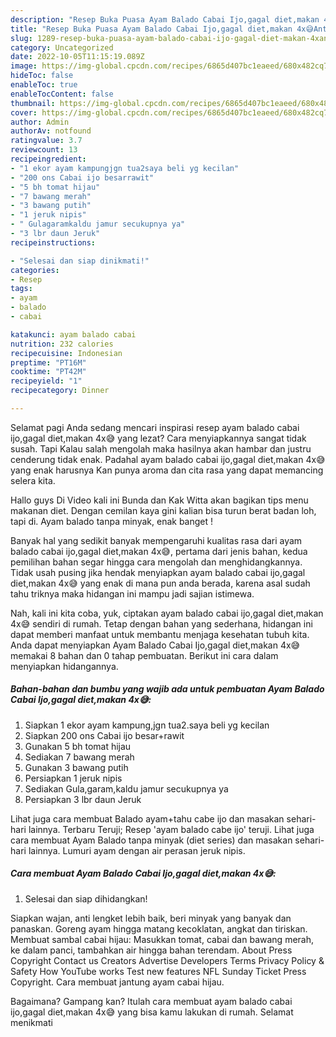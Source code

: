 ```yaml
---
description: "Resep Buka Puasa Ayam Balado Cabai Ijo,gagal diet,makan 4x😅Anti Ribet"
title: "Resep Buka Puasa Ayam Balado Cabai Ijo,gagal diet,makan 4x😅Anti Ribet"
slug: 1289-resep-buka-puasa-ayam-balado-cabai-ijo-gagal-diet-makan-4xanti-ribet
category: Uncategorized
date: 2022-10-05T11:15:19.089Z
image: https://img-global.cpcdn.com/recipes/6865d407bc1eaeed/680x482cq70/ayam-balado-cabai-ijogagal-dietmakan-4x-foto-resep-utama.jpg
hideToc: false
enableToc: true
enableTocContent: false
thumbnail: https://img-global.cpcdn.com/recipes/6865d407bc1eaeed/680x482cq70/ayam-balado-cabai-ijogagal-dietmakan-4x-foto-resep-utama.jpg
cover: https://img-global.cpcdn.com/recipes/6865d407bc1eaeed/680x482cq70/ayam-balado-cabai-ijogagal-dietmakan-4x-foto-resep-utama.jpg
author: Admin
authorAv: notfound
ratingvalue: 3.7
reviewcount: 13
recipeingredient:
- "1 ekor ayam kampungjgn tua2saya beli yg kecilan"
- "200 ons Cabai ijo besarrawit"
- "5 bh tomat hijau"
- "7 bawang merah"
- "3 bawang putih"
- "1 jeruk nipis"
- " Gulagaramkaldu jamur secukupnya ya"
- "3 lbr daun Jeruk"
recipeinstructions:

- "Selesai dan siap dinikmati!"
categories:
- Resep
tags:
- ayam
- balado
- cabai

katakunci: ayam balado cabai 
nutrition: 232 calories
recipecuisine: Indonesian
preptime: "PT16M"
cooktime: "PT42M"
recipeyield: "1"
recipecategory: Dinner

---
```



Selamat pagi Anda sedang mencari inspirasi resep ayam balado cabai ijo,gagal diet,makan 4x😅 yang lezat? Cara menyiapkannya sangat tidak susah. Tapi Kalau salah mengolah maka hasilnya akan hambar dan justru cenderung tidak enak. Padahal ayam balado cabai ijo,gagal diet,makan 4x😅 yang enak harusnya Kan punya aroma dan cita rasa yang dapat memancing selera kita.


Hallo guys Di Video kali ini Bunda dan Kak Witta akan bagikan tips menu makanan diet. Dengan cemilan kaya gini kalian bisa turun berat badan loh, tapi di. Ayam balado tanpa minyak, enak banget !

Banyak hal yang sedikit banyak mempengaruhi kualitas rasa dari ayam balado cabai ijo,gagal diet,makan 4x😅, pertama dari jenis bahan, kedua pemilihan bahan segar hingga cara mengolah dan menghidangkannya. Tidak usah pusing jika hendak menyiapkan ayam balado cabai ijo,gagal diet,makan 4x😅 yang enak di mana pun anda berada, karena asal sudah tahu triknya maka hidangan ini mampu jadi sajian istimewa.


Nah, kali ini kita coba, yuk, ciptakan ayam balado cabai ijo,gagal diet,makan 4x😅 sendiri di rumah. Tetap dengan bahan yang sederhana, hidangan ini dapat memberi manfaat untuk membantu menjaga kesehatan tubuh kita. Anda dapat menyiapkan Ayam Balado Cabai Ijo,gagal diet,makan 4x😅 memakai 8 bahan dan 0 tahap pembuatan. Berikut ini cara dalam menyiapkan hidangannya.

<!--inarticleads1-->

##### Bahan-bahan dan bumbu yang wajib ada untuk pembuatan Ayam Balado Cabai Ijo,gagal diet,makan 4x😅:

1. Siapkan 1 ekor ayam kampung,jgn tua2.saya beli yg kecilan
1. Siapkan 200 ons Cabai ijo besar+rawit
1. Gunakan 5 bh tomat hijau
1. Sediakan 7 bawang merah
1. Gunakan 3 bawang putih
1. Persiapkan 1 jeruk nipis
1. Sediakan  Gula,garam,kaldu jamur secukupnya ya
1. Persiapkan 3 lbr daun Jeruk


Lihat juga cara membuat Balado ayam+tahu cabe ijo dan masakan sehari-hari lainnya. Terbaru Teruji; Resep &#39;ayam balado cabe ijo&#39; teruji. Lihat juga cara membuat Ayam Balado tanpa minyak (diet series) dan masakan sehari-hari lainnya. Lumuri ayam dengan air perasan jeruk nipis. 

<!--inarticleads2-->

##### Cara membuat Ayam Balado Cabai Ijo,gagal diet,makan 4x😅:


1. Selesai dan siap dihidangkan!

Siapkan wajan, anti lengket lebih baik, beri minyak yang banyak dan panaskan. Goreng ayam hingga matang kecoklatan, angkat dan tiriskan. Membuat sambal cabai hijau: Masukkan tomat, cabai dan bawang merah, ke dalam panci, tambahkan air hingga bahan terendam. About Press Copyright Contact us Creators Advertise Developers Terms Privacy Policy &amp; Safety How YouTube works Test new features NFL Sunday Ticket Press Copyright. Cara membuat jantung ayam cabai hijau. 

Bagaimana? Gampang kan? Itulah cara membuat ayam balado cabai ijo,gagal diet,makan 4x😅 yang bisa kamu lakukan di rumah. Selamat menikmati
